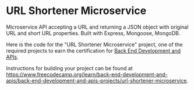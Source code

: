 # URL Shortener Microservice

Microservice API accepting a URL and returning a JSON object with original URL and short URL properties. Built with Express, Mongoose, MongoDB.

Here is the code for the "URL Shortener Microservice" project, one of the required projects to earn the certification for [Back End Development and APIs](https://www.freecodecamp.org/learn/back-end-development-and-apis).

Instructions for building your project can be found at https://www.freecodecamp.org/learn/back-end-development-and-apis/back-end-development-and-apis-projects/url-shortener-microservice.
